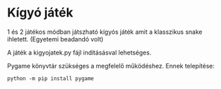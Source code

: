 # Kígyó játék

1 és 2 játékos módban játszható kígyós játék amit a klasszikus snake ihletett. (Egyetemi beadandó volt)

A játék a kigyojatek.py fájl indításásval lehetséges.

Pygame könyvtár szükséges a megfelelő működéshez. Ennek telepítése:
```
python -m pip install pygame
```
